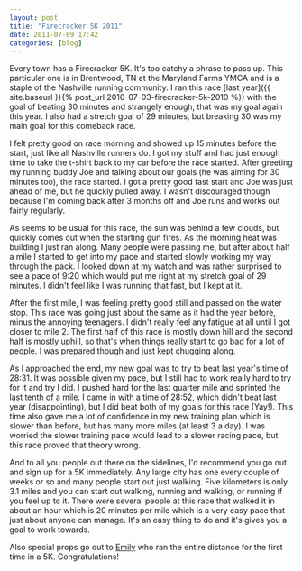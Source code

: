 ```yaml
---
layout: post
title: "Firecracker 5K 2011"
date: 2011-07-09 17:42
categories: [blog]
---
```

Every town has a Firecracker 5K. It's too catchy a phrase to pass up. This particular one is in Brentwood, TN at the Maryland Farms YMCA and is a staple of the Nashville running community. I ran this race [last year]({{ site.baseurl }}{% post_url 2010-07-03-firecracker-5k-2010 %}) with the goal of beating 30 minutes and strangely enough, that was my goal again this year. I also had a stretch goal of 29 minutes, but breaking 30 was my main goal for this comeback race.

I felt pretty good on race morning and showed up 15 minutes before the start, just like all Nashville runners do.  I got my stuff and had just enough time to take the t-shirt back to my car before the race started.  After greeting my running buddy Joe and talking about our goals (he was aiming for 30 minutes too), the race started.  I got a pretty good fast start and Joe was just ahead of me, but he quickly pulled away. I wasn't discouraged though because I'm coming back after 3 months off and Joe runs and works out fairly regularly.

As seems to be usual for this race, the sun was behind a few clouds, but quickly comes out when the starting gun fires. As the morning heat was building I just ran along.  Many people were passing me, but after about half a mile I started to get into my pace and started slowly working my way through the pack. I looked down at my watch and was rather surprised to see a pace of 9:20 which would put me right at my stretch goal of 29 minutes. I didn't feel like I was running that fast, but I kept at it.

After the first mile, I was feeling pretty good still and passed on the water stop. This race was going just about the same as it had the year before, minus the annoying teenagers. I didn't really feel any fatigue at all until I got closer to mile 2. The first half of this race is mostly down hill and the second half is mostly uphill, so that's when things really start to go bad for a lot of people. I was prepared though and just kept chugging along.

As I approached the end, my new goal was to try to beat last year's time of 28:31. It was possible given my pace, but I still had to work really hard to try for it and try I did.  I pushed hard for the last quarter mile and sprinted the last tenth of a mile.  I came in with a time of 28:52, which didn't beat last year (disappointing), but I did beat both of my goals for this race (Yay!).  This time also gave me a lot of confidence in my new training plan which is slower than before, but has many more miles (at least 3 a day). I was worried the slower training pace would lead to a slower racing pace, but this race proved that theory wrong.

And to all you people out there on the sidelines, I'd recommend you go out and sign up for a 5K immediately. Any large city has one every couple of weeks or so and many people start out just walking.  Five kilometers is only 3.1 miles and you can start out walking, running and walking, or running if you feel up to it.  There were several people at this race that walked it in about an hour which is 20 minutes per mile which is a very easy pace that just about anyone can manage. It's an easy thing to do and it's gives you a goal to work towards.

Also special props go out to [Emily](http://runwithemily.blogspot.com/) who ran the entire distance for the first time in a 5K.  Congratulations!
